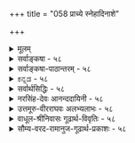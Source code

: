 +++
title = "058 प्राच्ये स्नेहादिनाशे"

+++
<details><summary>मूलम्</summary>

प्राच्ये स्नेहादिनाशे चरम इव दृढोऽनन्तरं दीपनाशः सामग्र्यन्यान्यकार्यं जनयति च न चानेकदीपप्रतीतिः ।  
साम्यादेः स्यात्तु तद्धीः प्रवहणभिदुरास्सप्रभास्तत्प्रदीपा निर्बाधा भास्करादौ प्रथयति नियतं प्रत्यभिज्ञा स्थिरत्वम् ॥ ५८ ॥
</details>

<details><summary>सर्वाङ्कषा - ५८</summary>

ननु पूर्वं 'दीपादीनाम्' इत्यादौ दीपस्य क्षणभङ्गरत्वमुक्तम् । तत् कुतः ? इत्यत्र, तत् साधयतिप्राच्य इत्यादि । चरमे इव, अन्तिमे **स्नेहादिनाशे** = तैलवर्त्योर्नाशे यथा, तथैव **प्राच्ये** = पूर्वतने स्नेहादिनाशे, अनन्तरं दीपनाशो दृढः । तथा च ' प्राथमिकः तैलनाशः स्वानन्तरक्षणे दीपनाशजनकः, तैल- 



I 

[[108]]

साम्यादेः स्यात्तु तद्धीः प्रवहणभिदुराः सप्रभास्तत् प्रदीपाः 

निर्बाधा भास्करादौ प्रथयति नियतं प्रत्यभिज्ञा स्थिरत्वम् ॥58॥ 

नाशत्वात्, अन्तिमतैलनाशवत्' इत्यनुमानेन प्रतिक्षणं दीपनाशः सिद्ध्यति । अनेन दीपज्वालाभेदः सिद्धः। एवं ज्वालाभेदानुमानेऽप्रयोजकशङ्कायां तद्वारकमनुकूलतर्कमाह - सामग्रीत्यादिना । अन्या च सामग्री अन्यकार्यं जनयति । कारणभेदात् कार्यभेदः संप्रतिपन्नः । तन्तूनां भेदे पटभेदम्, मृदो भेदे घटभेदं को वा न जानाति । प्राथमिकतैलबिन्दुना प्राथमिकज्वालावत्, द्वितीयतैलबिन्दुना द्वितीयायाः ज्वालायाः उत्पत्तिरप्यनिवार्या । तथा चानुमानम् – ‘द्वितीयः तैलबिन्दुरपि दीपज्वालान्तरजनकः, तैलबिन्दुत्वात्, प्राथमिकतैलबिन्दुवत्' इति । ज्वालाभेदसिद्धावपि तेषां नाशे किं प्रमाणमित्यत्र न चेत्यादि । अनेकदीप- **प्रतीतिः** =अनेकदीपज्वालानां युगपद्नुभवः न च नैवास्ति । 'यदि स्यादुपलभ्येत' इति योग्यानुपलब्ध्यैव ज्वालानां नाशोऽपि सिद्ध्यत्येव । एवं भेदे सिद्धे 'सैवेयं दीपज्वाला' इति प्रत्यभिज्ञा कथमित्यत्र— साम्यादेः इत्यादि । **साम्यादेः** = साजात्यादिकारणवशात् **तद्धीः** = 'सैवेयम्' इत्यैक्यधीः **स्यात्तु** = भवतु कामम्, तावता न कापि हानिरिति सूचयितुं तुशब्दः । 'साम्यादेः' इत्यादिपदेन दोषादेरपि ग्रहणम् ॥ 

अयं भावः - 'सैवेयं दीपज्वाला' इति कस्य प्रतीतिमादायाक्षेपः ? किं ज्वालाभेदज्ञानवतः, उत तद्रहितस्य? ज्ञानवतस्तत्प्रतीतिः **साम्यात्** = साजात्यात् । 'सैवेयं गूर्जरी' 'ह्यः यदौषधं मया पीतम्, तदेवाद्यापि पीतम्' इत्यादौ सर्वेषामप्यस्ति तथा प्रतीतिः । ह्यः औषधं यत् पीतम्, तत् पीतमेव पूर्वेद्युः, अद्य तस्याभावात् पुनः कथं तस्य पानसंभवः ? अतः साजात्यमूलमेव तथा वचनमिति संप्रतिपन्नम् । ज्ञानरहितानां व्यवहारस्तु भ्रममूलक एव । न तेन ज्वालैक्यसिद्धिः । एवं सर्वप्रमाणमूर्धन्ये प्रत्यक्षेऽपि प्रमाभ्रमविभागस्य सत्त्वादेव पक्षभेदाः प्रावर्तन्त । एतत्परिहारः कथं कर्तव्यः ? इत्यादिकं बुद्धिसरे ( श्लो. 9,10) प्रदर्श्यते ॥ 

विचारमुपसंहरति - प्रवहणेत्यादिना । **तत्** = तस्मात् सप्रभाः प्रदीपाः **प्रवहणभिदुराः** = भिन्नभिन्नज्वालानां प्रवाहरूपा एवेत्येव युक्तम् । प्रभाविशिष्ट एव दीपपदार्थः । स च प्रवाहरूपेण स्थिरः, न तु स्वरूपतः । तर्हि प्रत्यभिज्ञा स्थैर्यविषयिणी नास्त्येव किम् ? इति **शङ्कायामाह** = निर्बाधेत्यादि । **भास्करादौ** = सूर्यादौ तेजसि निर्बाधा **प्रत्यभिज्ञा** = बाधकरहिता ' स एवायम्' इति प्रत्यभिज्ञा **नियत** = अव्यभिचरितं स्थिरत्वं **प्रथयति** = प्रकटयति । यत्र वस्तुभेदो निर्णीतः, तत्रैव तथा । वस्तुभेदाभावे तु सूर्यादिरूपज्योतिषि तथात्वं नास्त्येवेति सूर्यादीनां स्थिरत्वसिद्धिः । वस्तुतस्तु घटादौ प्रत्यभिज्ञायाः प्रामाण्यमबाधितमेवेति न कापि हानिः सिद्धान्ते ॥ 

ननु शब्दप्रयोगस्य स्वायत्तत्त्वे ज्वालाभेदं जानतां कुतस्तथा व्यवहार इति चेत्, ज्वालाभेदः न हि प्रत्यक्षसिद्धः । किञ्च स्वायत्ते शब्दप्रयोगे किमिति 'गङ्गायास्तीरे घोषः' इत्यनुक्त्वा 'गङ्गायां घोषः' इति व्यवहरन्ति प्रामाणिका अपि । 'शूरो देवदत्तः' इत्यनुक्त्वा 'सिंहो देवदत्तः' इति वदन्ति जनाः । अत्र प्रत्यक्षव्यवहारापेक्षया कुत्रचित्परोक्षव्यवहार एव स्वारस्यातिशयः प्रतीयत इति मन्यन्ते सुशिक्षिता जनाः । 

59. 

[[109]]

[सुवर्णस्य पूर्थिवत्वम्] 

वर्णानां तादृशत्वादतिकठिनतया गौरवस्यापि भूम्ना 

धात्रीभागौः प्रभूतैः स्फुटमिह घटिता धातवो हाटकाद्याः । 



अत एवास्या वृत्तेः ‘गौणी’ इति व्यवहारः । एतादृशस्थले मुख्यव्यवहारापेक्षया गौणमेव व्यवहारमाद्रियन्ते सुशिक्षिताः, यत एवं व्यवहारे गुणः प्रकटो भवति । अतः 'स्वायत्ते शब्दप्रयोगे' इत्यादिनियमे 'अर्थविशेषतात्पर्याभावे सति' इत्यपि योजनीयम् । अर्थविशेषतात्पर्ये सति तु गौणोऽपि प्रयोग उपादेय एव । न तावन्मात्रम्, गौण एव प्रयोग उपादेयः । एवञ्च प्रकृतेऽपि 'ह्यो यद्दत्तमौषधम्, तदेवाद्यापि दत्तम्' इत्यप्रयोगे, 'अद्यान्यदेवौषधं दत्तम्' इति कथने ह्यो दत्तौषधं परिवर्त्यान्यदेवौषधं विलक्षणं दत्तमित्यर्थः स्यात् । तेन दिनद्वयौषधयोस्साजात्यं न स्यात् । एवं 'गङ्गायां घोषः' इत्यादावपि 'गङ्गातीरे घोषः' इति कथने तीरपदार्थः कदाचिदपेक्षानुरोधेन अनेकक्रोशपर्यन्तप्रदेशरूपोऽपि भवेत् । तेन विवक्षितार्थो न सिद्ध्येत् । अतः अर्थदृष्ट्या गौणप्रयोग एव श्रेयान्, यतः सः 'गौणः ' । अत एतादृशप्रयोगस्थले गौणप्रयोग एवादरणीयः । अत एव च ' गौणमुख्ययोर्विरोधे मुख्ये कार्यसंप्रत्ययः' इति नियमो ऽपि शब्दशास्त्रमात्र सीमितः, न त्वर्थप्रधानशास्त्रे ॥ 

नामव्याकरणं ह्येतच्छब्दशास्त्रं समीरितम् । रूपव्याकरणं चान्यद्वेदोपनिषदादिकम् ॥ 

अर्थप्रधानशास्त्रेऽपि 'न विधौ परश्शब्दार्थः' इति नियमोऽपि न्यायप्रदर्शनपरब्रह्मसूत्रादिशास्त्रसीमितः । उपदेशप्रधानशास्त्रे तु अर्थस्वारस्यानुरोधेन गौणप्रयोगोऽनिवार्यः । गौणप्रयोगः कीदृशगुणप्रयुक्तः ? इत्यत्र तु अनुभव एव शरणम् । अनुभवा अपि कक्ष्याभेदेन यदि भिद्येरन्, तदा तत्कक्ष्यानिर्णयेनैव विषयनिर्णयः । प्रकृतेऽध्यात्मशास्त्रे ' प्रस्थानत्रय' वाच्येषु शास्त्रेषु शारीरकमीमांसाशास्त्रं न्यायप्रधानम् । इतरे द्वे उपदेशप्रधाने । तत्राप्युपनिषदः सर्वथानुभवप्रधानाः । गीताशास्त्रमप्युपदेशप्रधानम् । यद्यप्युपासना, भक्तिः, ज्ञानमिति पर्यायपदानि संप्रदायदृष्ट्या, अथाप्यर्थे सूक्ष्मं तारतम्यं वर्तते । त्रयाणामुद्देशैक्येऽपि विन्यासे विशेषो वर्तत एवेत्यादिकं तत्तत्प्रकरणे प्रदर्श्यते ॥ 

[[1]]

अत्रेदमवधेयम् – अत्रैव सर्वेऽपि ग्रन्थपण्डिता विफला जाताः, यत् अर्थप्रधानेऽपि शास्त्रे गुणस्य प्राधान्यममन्वाना वृथा शब्दं वर्धयामासुः । सहस्रनामपीठिकायाम् ' यानि नामानि गौणानि विख्यातानि महात्मनः । ऋषिभिः परिगीतानि' इत्येतदवधेयम् । वेदान्तशास्त्रे कथमिदं संभवि ? इति तु न प्रष्टव्यम् ॥ 

न संभवेद्यदि ब्रह्मन् ! तूष्णीं त्वं तिष्ठ का क्षतिः ? कं वा लाभमपश्यन् ते वृथाशब्दविवर्धनात् ॥ सत्यापचारभीत्या हि स्थातव्यं स्वहितेप्सुभिः । वदामो बहुधा सत्यमुपर्यपि तदा तदा ॥ सर्वदा कटु सत्यं स्यादहंकृतिमतां ध्रुवम् । पूरयेयुर्निन्दयैव पापभीतिं विनैव ते ॥ ५८ ॥
</details>

<details><summary>सर्वाङ्कषा-पाठान्तरम् - ५८</summary>

ननु पूर्वं 'दीपादीनाम्‌' इत्यादौ दीपस्य क्षणभङ्गुरत्वमुक्तम्‌ । तत्‌ कुतः? इत्यत्र, तत्‌ साधयति- प्राच्य इत्यादि । चरमे इव, अन्तिमे स्रेहादिनाशे = तैलवर्त्योर्नाशे यथा, तथैव प्राच्ये = पूर्वतने स्रेहादि नाशे, अनन्तरं दीपनाशो दृढः । तथा च 'प्राथमिकः तैलनाशः स्वानन्तरक्षणे दीपनाशजनकः, तैलनाशत्वात्‌, अन्तिमतैलनाशवत्‌' इत्यनुमानेन प्रतिक्षणं दीपनाशः सिद्ध्यति । अनेन दीपज्वालाभेदः सिद्धः । एवं ज्वालाभेदानुमानेऽप्रयोजकशङ्कायां तद्वारकमनुकूलतर्कमाह - सामग्रीत्यादिना । अन्या च सामग्री अन्यकार्यं जनयति । कारणभेदात्‌ कार्यभेदः संप्रतिपन्नः । तन्तूनां भेदे पटभेदम्‌, मृदो भेदे घटभेदं को वा न जानाति । प्राथमिकतैलबिन्दुना प्राथमिकज्वालावत्‌, द्वितीयतैलबिन्दुना द्वितीयायाः ज्वालायाः उत्पत्तिरप्यनिवार्या । तथा चानुमानम्‌ - 'द्वितीयः तैलबिन्दुरपि दीपज्वालान्तरजनकः, तैलबिन्दुत्वात्‌, प्राथमिकतैल- बिन्दुवत्‌' इति । ज्वालाभेदसिद्धावपि तेषां नाशे किं प्रमाणमित्यत्र - न चेत्यादि । अनेकदीप- प्रतीतिः = अनेकदीपज्वालानां युगपदनुभवः न च = नैवास्ति । 'यदि स्यादुपलभ्येत' इति योग्यानुपलब्ध्यैव ज्वालानां नाशोऽपि सिद्ध्यत्येव । एवं भेदे सिद्धे 'सेवेयं दीपज्वाला' इति प्रत्यभिज्ञा कथमित्यत्र - साम्यादेः इत्यादि । साम्यादेः = साजात्यादिकारणवशात्‌ तद्धीः = 'सेवेयम्‌' इत्यैक्यधीः स्यात्तु = भवतु कामम्‌, तावता न कापि हानिरिति सूचयितुं तुशब्दः । 'साम्यादेः' इत्यादिपदेन दोषादेरपि ग्रहणम्‌ ॥   
अयं भावः - 'सेवेयं दीपज्वाला' इति कस्य प्रतीतिमादायाक्षेपः? किं ज्वालाभेदज्ञानवतः, उत तद्रहितस्य? ज्ञानवतस्तत्प्रतीतिः साम्यात्‌ = साजात्यात्‌ । 'सैवेयं गूर्जरी' 'ह्यः यदौषधं मया पीतम्‌, तदेवाद्यापि पीतम्‌' इत्यादौ सर्वेषामप्यस्ति तथा प्रतीतिः । ह्यः औषधं यत्‌ पीतम्‌, तत्‌ पीतमेव पूर्वेद्युः, अद्य तस्याभावात्‌ पुनः कथं तस्य पानसंभवः? अतः साजात्यमूलमेव तथा वचनमिति संप्रतिपन्नम्‌ । ज्ञानरहितानां व्यवहारस्तु भ्रममूलक एव । न तेन ज्वालैक्यसिद्धिः । एवं सर्वप्रमाणमूर्धन्ये प्रत्यक्षेऽपि प्रमाभ्रमविभागस्य सत्त्वादेव पक्षभेदाः प्रावर्तन्त । एतत्परिहारः कथं कर्तव्यः? इत्यादिकं बुद्धिसरे (श्लो.९,१०) प्रदर्श्यते ॥   
विचारमुपसंहरति - प्रवहणेत्यादिना । तत्‌ = तस्मात्‌ सप्रभाः प्रदीपाः प्रवहणभिदुराः =भिन्न- भिन्नज्वालानां प्रवाहरूपा एवेत्येव युक्तम्‌ । प्रभाविशिष्ट एव दीपपदार्थः । स च प्रवाहरूपेण स्थिरः, न तु स्वरूपतः । तर्हि प्रत्यभिज्ञा स्थैर्यविषयिणी नास्त्येव किम्‌? इति शङ्कायामाह = निर्बाधित्यादि । भास्करादौ = सूर्यादौ तेजसि निर्बाधा प्रत्यभिज्ञा = बाधकरहिता 'स एवायम्‌' इति प्रत्यभिज्ञा नियतम् = अव्यभिचरितं स्थिरत्वं प्रथयति = प्रकटयति । यत्र वस्तुभेदो निर्णीतः, तत्रैव तथा । वस्तुभेदाभावे तु सूर्यादिरूपज्योतिषि तथात्वं नास्त्येवेति सूर्यादीनां स्थिरत्वसिद्धि: । वस्तुतस्तु घटादौ प्रत्यभिज्ञायाः प्रामाण्यमबाधितमेवेति न कापि हानिः सिद्धान्ते ॥   
ननु शब्दप्रयोगस्य स्वायत्तत्वे ज्वालाभेदं जानतां कृतस्तथा व्यवहार इति चेत्‌, ज्वालाभेदः न हि प्रत्यक्षसिद्ध: । किञ्च स्वायत्ते शब्दप्रयोगे किमिति 'गङ्गायास्तीरे घोषः' इत्यनुक्त्वा 'गङ्गायां घोषः' इति व्यवहरन्ति प्रामाणिका अपि । 'शरो देवदत्तः' इत्यनुक्त्वा 'सिंहो देवदत्तः' इति वदन्ति जनाः । अत्र प्रत्यक्षव्यवहारपेक्षया कुत्रचित्परोक्षव्यवहार एव स्वारस्यातिशयः प्रतीयत इति मन्यन्ते सुशिक्षिता जनाः ।   
अत एवास्या वृत्तेः 'गौणी' इति व्यवहारः । एतादृशस्थले मुख्यव्यवहारापेक्षया गौणमेव व्यवहारमाद्रियन्ते सुशिक्षिताः, यत एव व्यवहारे गुणः प्रकटो भवति । अतः 'स्वायत्ते शब्दप्रयोगे' इत्यादिनियमे 'अर्थविशेषतात्पर्याभावे सति' इत्यपि योजनीयम्‌ । अर्थविशेषतात्पर्ये सति तु गौणोऽपि प्रयोग उपादेय एव । न तावन्मात्रम्‌, गौण एव प्रयोग उपादेयः । एवञ्च प्रकृतेऽपि 'ह्यो यद्दत्तमौषधम्‌, तदेवाद्यापि दत्तम्' इत्यप्रयोगे, 'अद्यान्यदेवौषधं दत्तम्‌' इति कथने ह्यो दत्तौषधं परिवर्त्यान्यदेवौषधं विलक्षणं दत्तमित्यर्थः स्यात्‌ । तेन दिनद्वयौषधयोस्साजात्यं न स्यात्‌ । एवं 'गङ्गायां घोषः' इत्यादावपि 'गङ्गातीरे घोषः' इति कथने तीरपदार्थः कदाचिदपेक्षानुरोधेन अनेकक्रोशपर्यन्तप्रदेशरूपोऽपि भवेत्‌ । तेन विवक्षितार्थो न सिद्ध्येत्‌ । अतः अर्थदृष्ट्या गौणप्रयोग एव श्रेयान्‌, यतः सः 'गौणः' । अत एतादृशप्रयोगस्थले गौणप्रयोग एवादरणीयः । अत एव च 'गौणमुख्ययोर्विरोधे मुख्ये कार्यसंप्रत्ययः' इति नियमोऽपि शब्दशास्त्रमात्रसीमितः, न त्वर्थप्रधानशास्त्रे ॥   
नामव्याकरणं ह्येतच्छब्दशास्त्रं समीरितम्‌ । रूपव्याकरणं चान्यद्वेदोपनिषदादिकम्‌ ॥   
अर्थप्रधानशास्त्रेऽपि 'न विधौ परश्शब्दार्थः' इति नियमोऽपि न्यायप्रदर्शनपरब्रह्मसूत्रादिशास्त्रर- सीमितः । उपदेशप्रधानशास्त्रे तु अर्थस्वारस्यानुरोधेन गौणप्रयोगोऽनिवार्यः । गौणप्रयोगः कीदृशगुणप्रयुक्तः? इत्यत्र तु अनुभव एव शरणम्‌ । अनुभवा अपि कक्ष्याभेदेन यदि भिद्येरन्‌, तदा तत्कक्ष्यानिर्णयेनैव विषयनिर्णयः । प्रकृतेऽध्यात्मशास्त्रे 'प्रस्थानत्रय' वाच्येषु शास्त्रेषु शारीरकमीमांसाशास्त्रं न्यायप्रधानम्‌ । इतरे द्वे उपदेशप्रधाने । तत्राप्युपनिषदः सर्वथानुभवप्रधानाः । गीताशास्त्रमप्युपदेशप्रधानम्‌ । यद्यप्युपासना, भक्तिः, ज्ञानमिति पर्यायपदानि संप्रदायदृष्ट्या, अथाप्यर्थे सूक्ष्मं तारतम्यं वर्तते । त्रयाणामुद्देशैक्येऽपि विन्यासे विशेषो वर्तत एवेत्यादिकं तत्तत्प्रकरणे प्रदर्श्यते ॥   
अत्रेदमवधेयम्‌ - अत्रैव सर्वेऽपि ग्रन्थपण्डिता विफला जाताः, यत्‌ अर्थप्रधानेऽपि शास्त्रे गुणस्य प्राधान्यममन्वाना वृथा शब्दं वर्धयामासुः । सहस्रनामपीठिकायाम्‌ 'यानि नामानि गौणानि विख्यातानि महात्मनः । ऋषिभिः परिगीतानि' इत्येतदवधेयम्‌ । वेदान्तशास्त्रे कथमिदं संभवि? इति तु न प्रष्टव्यम्‌ ॥   
न संभवेद्यदि ब्रह्मन्‌! तृष्णीं तवं तिष्ठ का क्षतिः? कं वा लाभमपश्यन्‌ ते वृथाशब्दविवर्धनात्‌ ॥ सत्यापचारभीत्या हि स्थातव्यं स्वहितेप्सुभिः । वदामो बहुधा सत्यमुपर्यपि तदा तदा ॥   
सर्वदा कटु सत्यं स्यादहंकृतिमतां ध्रुवम्‌ । पूरयेयुर्निन्दयैव पापभीतिं विनैव ते ॥ ५८ ॥
</details>

<details><summary>ಕನ್ನಡ - ५८</summary>

तेजस्सिनल्लि स्थिर-अस्थिर विभागवन्नु हेळुत्तारॆ

다

चर इव

प्राच्य स्नेहादिनाश् (सति) अनन्तरं दीपनाशः दृढः - कॊनॆय तॊट्टुऎण्णॆ मुन्तादवुगळु नाशवादाग कूडले दीपवु नाशवागुवन्तॆ मॊदलनॆय तॊट्टु ऎण्णॆ मुन्तादवुगळु नाशवादाग कूडले दीपद

नार

अनिवार्य, अन्या च सामग्रि अन्यकार्यं जनयति,

श्लोक 59 ]

73

[सुवर्ण तैजसवल्ल, पार्थिव

—

59

अनेकदीप प्रतीति न - बेरॆ बेरॆ ऎण्णॆ मुन्ताद सामग्रियु बेरॆ बेरॆ दीपद कुडिरूपवाद कार्यवन्नु हुट्टिसुत्तदॆ. अनेक दीपगळ अनु भववू इल्ल.

दीपदल्लि तॊट्टु तॊट्टागि ऎण्णॆ कडिमॆयागुत्ताबरुवुदु प्रत्यक्ष सिद्ध. इदरिन्द आगाग दीपद कुडि बेरॆ बेरॆ बरुत्तिरबेकु. आष्टु दीपद कुडिगळु बरुत्तिद्दरू नम्म कण्णिगॆ ऒन्दे ऒन्दु दीपद कुडिये प्रत्यक्ष सिद्धवागुत्तदॆ. इदरिन्द हिन्दिन दीपद कुडि नशिसि हॊस हॊसदागि बेरॆ बेरॆ दीपद कुडि हुट्टुत्तिदॆ ऎन्दु ऒप्पबेकु.

\-

इष्टादरू, तद्दिस्तु साम्यादेः स्यात् - ऒन्दे दीप उरियु तिदॆ ऎम्ब अनुभववू सह अदे औषधि इदु' इत्यादिगळन्तॆ साम्यादि मूलकवागि अहुदु. तत् सप्रभाः प्रदीपाः प्रवहणबिदुराळि – आद कारण प्रभॆयॊन्दिगॆ कूडिद दीपगळु प्रवाह क्रमदिन्द बेरॆ बेरॆ आगु तवॆ. हळॆ नीरु होगि हॊसनीरु बरुत्तिद्दरू ऒन्दे नदियु हरियुत्तिदॆ ऎम्ब अनुभव ऎल्लरिगू प्रसिद्ध. ई न्याय इल्ल अन्वयिसुत्तदॆ.

हागादरॆ तेजस्सिन विषयदल्लि 'सोऽयं' ऎम्ब प्रत्यभिज्ञॆ जग तिनल्ले औपचारिकवागुवुदल्लवॆ? इदरिन्द जगत्तिनल्लि तेजस्सॆल्लवू क्षणिकवे ऎन्दू अगुवुदल्लवॆ? ऎन्दरॆ - भास्कराद् निर्भाधा प्रत्यभिज्ञा स्थिरत्वं ० नियतं प्रथयति - सूर्यादि तेजस्सिनल्लि इन्तह विरोधादिगळिल्लदिरुव 'अदे सूर्यनु इवनु' ऎम्ब प्रत्यधिज्ञॆ, तेजस्सु स्थिर वॆम्बदन्नु अल्लगळॆयलारदन्तॆ तोरिसुत्तदॆ ॥ ५८ ।
</details>

<details><summary>सर्वार्थसिद्धिः - ५८</summary>

ननु दीपादीनां स्थिरतया गृहीतानामपि क्षिप्रविनाशित्वमभ्युपगतम् । तच्चावयवविशरणपक्ष एवोपपद्यते । तथाऽऽहुः - "अवयवविशरणलिङ्गजबोधसहायेन चक्षुषा भेदम् । ज्वालासु निर्णयामः - इति । पक्षान्तरेषु तु प्रत्यभिज्ञा दुर्बाधेत्यत्राह - प्राच्य इति ॥ दाह्यविनाशानन्तरं वह्निनाश इति चरमदीपादिषु दृष्टम् ; इष्टं च सर्वेषाम् । प्रतिक्षणं च दीपदशादिप्रक्षयो दीपादिषु प्रत्यक्षः । प्रयोगश्च - प्राच्यस्नेहदशादिनाशः स्वानन्तरभाविस्वजनकदीपनाशवान् दीपारम्भकस्नेहादिनाशत्वात्, अन्त्यवत् इति । सावधानं प्रपश्यद्भिश्च प्रवाहवद्दीपो दृश्यते ; दशाग्रमारभ्य तन्मूलपर्यन्तं प्रतिकलमन्योऽन्यो दीपः प्रवर्तमानो निवर्तमानश्च दृष्टः । प्रयोगान्तरमभिप्रेत्याह - सामग्रीति । द्वितीयादिस्नेहादिसामग्री दीपजनिका ; अविकलदीपजनकजातीयसमुदायत्वात्, आद्यवत् । अन्यथा प्रथमाऽपि नोत्पादयेत् । तथा च जितं चार्वाकैः । नन्वस्तु प्रतिक्षणदीपारम्भः, प्रतिक्षणविनाशस्तु कुतस्त्य इत्यत्र पूर्वानुमानसिद्धेऽपि युक्त्यन्तरबाधमाह - न चेति । यदि द्वितीयादिक्षणे पूर्वपूर्वदीपनाशो न स्यात्, अनेकघटाद्युत्पत्तिनयाद्युगपदनेकदीपोपलब्धिः स्यात् ; न चैवमस्ति । निगमयति - साम्यादेरिति । प्रभया सहोत्पत्तिपक्षेऽप्येवं दीपादेराशुतरविनाशित्वं सिद्धम् । यत्र तु सामग्र्यनुवृत्त्यादिहेतुविरहः तत्र स्थिरत्वप्रसङ्गो न दोष इत्यभिप्रायेणाह - निर्बाधेति ॥ ५८ ॥ इति स्थिरास्थिरतेजोविभागः ॥
</details>

<details><summary>नरसिंह-देवः आनन्ददायिनी - ५८</summary>

आक्षेपसङ्गतिमाह - नन्विति । अवयवेति - विशेषदर्शनसहितप्रत्यक्षेणेत्यर्थः । पक्षान्तरे इति - अवयवविशरणानङ्गीकारात् उत्पाद(उत्पन्न)विनाशप्रत्यक्षस्य प्रत्यभिज्ञातोऽधिकत्वाभावात् विनाशित्वं न साधयतीत्यर्थः । दाह्यविनाशानन्तरमिति -दाह्यभूतदशाविनाशानन्तरं वह्नेर्दीपस्य विनाश इत्यर्थः । तथाचेदृशविशेषदर्शनबलाज्जात्यादि-विषयतयाऽन्यथासिद्धा प्रत्यभिज्ञा न विरोधिनीत्यर्थः । दीपदशादीत्यादिपदेन तैलादिसंग्रहः । अनुमानतोऽपि विनाशस्सिध्यतीत्याह - प्रयोगश्चेति । दिङ्मोहादिवत् प्रत्यभिज्ञा न बाधिकेति भावः । अन्त्यस्नेहादिनाशस्य सपक्षत्वात्तद्वारणाय - प्राच्य इति पक्षविशेषणम् । स्वानन्तरभावीति सिद्धसाधनवारणाय । स्वानन्तरभावित्वं च स्वोत्पत्त्यव्यवहितक्षणभावित्वम् । स्वजनकेति वर्त्यग्निसंयोग(दीपान्तर) नाशमादायार्थान्तरवारणाय दीपारम्भकेति । अदृष्टादि - नाशे व्यभिचारवारणाय स्नेहेति । आदिशब्देन वर्तिनाशसंग्रहः । अन्त्यवदिति -अन्त्यस्नेहादिनाशवदित्यर्थः । दीप (भेदे नाशे) प्रत्यक्षमुदाहरति - सावधानमिति । यथा प्रवाहः प्रबलान्य(पूर्वपूर्वजलान्य)जलपरम्परारूपो दृश्यते; तथा पूर्वपूर्वदीपख्यदीपपरम्परावत्त्वेन भेदो(पि)दृश्यत इत्यर्थः । भेदप्रत्यक्षादपि प्रत्यभिज्ञा दुबलेति भावः । उप्तत्तिविनाशप्रत्यक्षमुदाहरति - दशाग्रेति । प्रवृत्तिरुत्पत्तिः । निवृत्तिर्विनाशः । प्रयोगान्तरं - अनुमानान्तरम् । आद्यादिपदेन तृतीयादीनां ग्रहणम् । द्वितीयेन वर्त्यग्निसंयोगादयो गृह्यन्ते । प्रथमे सिद्धसाधनतानिवृत्त्यर्थं पक्षविशेषणम् । अविकलं अन्यूनं -सर्वकारणमिलितमिति यावत् । वर्तितैलसमुदाये व्यभिचारवारणाय तद्विशेषणम् । घटादिसामग्र्यां व्यभिचारवारणाय - दीपजनकेति । समुदायत्वं च सामग्रीत्वम् । प्रमेयत्वेन(सजातीय)घटसामग्र्यां व्यभिचारवाणाय तत् । तथाच दीपजनकसामग्रीत्वेन सजातयित्वादित्यर्थः । आद्यवदिति - आद्यदीपजनकसामग्रीवदित्यर्थः । अप्रयोजकत्वं परिहरति - अन्यथेति । प्रथमाऽपि दीपसामग्री द्वितीयाविशेषान्नोत्पादयेदित्यर्थः । युक्त्यन्तरबाधं - अनुमानान्तरव्याप्तिमित्यर्थः । पूर्वोत्पन्नदीपो द्वितीयादिकाले नष्टः उत्पन्नत्वे सति देशान्तरासत्त्वे सति योग्यत्वे सति द्वितीयादिप्रतीतिसमयेऽप्रतीयमानत्वात् यद्देशान्तरासत्त्वे सति योग्यत्वे सति द्वितीयादिकाले न प्रतीयते तत् तत्काले नष्टं तेजः प्रतीतिकाले नष्टं यथा तमः इ(त्यनुमानान्तरं द्रष्टव्यम्) इति प्रयोगो द्रष्टव्यः । साम्यादेरित्यादिमूलस्य; तद्धीः - तदेवेति प्रत्यभिज्ञा साम्यात् - अत्यन्तसादृश्यात् स्यात् । तस्मात् - उक्तहेतोः सप्रभाः प्रदीपाः प्रवहणभिदुराः प्रवाहवत् प्रतिक्षणभिन्ना इत्यर्थः ॥ ५८ ॥  
 स्थिरास्थिरतेजोविभागः ।
</details>

<details><summary>उत्तमूरु-वीरराघवः अलभ्यलाभः - ५८</summary>

अथ क्षिप्रविनाशित्वादेव दीपे विशरणमंगीकार्यमिति शंकां परिहरति प्राच्ये इति । नाशसामग्रीसद्भावान्नाशो भवति; तदर्थं विशरणमनपेक्षितमिति भावः । अवयवविशरणेति ।  
अवयवविशरणं दृश्यमानम् । तेन लिङ्गेन ज्वालाभेदोऽनुमीयते । न केवलमनुमितिः; तत्सहकृतं तक्षुः भेदप्रत्यक्षमपि जनयतीत्यर्थः । यद्वा अवयवविशरणविषयको यो लिङ्गजबोधः तत्सहायकेनेत्यर्थः । दीपसमीपे परितो दीपांशदर्शनमेव विशरणे लिङ्गम् । स्वयमपि 'सावधानं प्रपश्यद्भिश्च' इत्यादिना दृष्ट इत्यन्तेन वाक्येन भेददर्शनमनुमंस्यते । ज्वालेष्विति । ज्वालशब्दोऽपि साधुः पुल्लिङ्गः । दुर्बाधेति । वस्तुस्थिरत्वमेव स्यादित्यर्थः । दीपदशेत्यत्र दीपशब्दो न स्यात् । दीपप्रक्षयस्य साध्यत्वात् अप्रत्यक्षत्वात् । व्याख्यायां तु पठ्यते । दीपसंबन्धिदशेत्यर्थोऽप्यनपेक्षितः; दीपादिष्विति पृथक्पदसत्त्वाच्च । दशा - वर्तिः । उक्तमेवार्थमनुमानाभिनयेन दर्शयति प्रयोगश्चेति । स्वानन्तरभावीति नाशविशेषणम् । स्वजनकेति दीपविशेषणम् । वर्तिस्नेहादितो दीपो जायतेः दीपात् वर्त्यादिनाशः, नाशात् तस्मात् दीपनाश इति क्रमः । अतो वर्तिनाशजनकत्वं दीपस्य । भूतभवद्भविष्यद्यत्किञ्चिद्दीपनाशमादाय सिद्धसाधनं स्यादिति स्वानन्तरभावीत्युक्तम् । अनन्तरभावि - यादृच्छिकदीपनाशमादायार्थान्तरवारणाय स्वजनकत्वनिवेशः । दीपनाशजनकत्वमेव वा साध्यम् । दीपानारम्भकस्नेहनाशे व्यभिचारवारणाय दीपारम्भकत्वं स्नेहविशेषणम् । इदमेव तत्त्वटीकायां विशिष्टेति हेतुघटकपदविवक्षितम् । श्लोकपूर्वपादार्थस्तु - चरमे - अन्त्ये स्नेहादिनाश इव प्राच्ये - प्रथमादौ स्नेहादिनाशेऽपि दीपनाशोऽस्त्येवेति । नाशानुमानेनेव दीपभेदः प्रतिकलदीपोत्पत्त्यनुमानेनापि साध्य इत्याह सामग्रीति । द्वितीयपादवाक्यार्थद्वयं मिलितं प्रतिक्षणदीपनाशे हेतुः । समाग्रीति अन्या सामग्री च कार्यमन्यज्जनयतीत्यर्थः । जन्मोपपाद्य जातानेकदीपविषयप्रत्यक्षस्थ इमे दीपा इत्यस्याभावात् दीपनाशानुमानमाह न चानेकेति । प्रत्यभिज्ञा कथमित्यत्नाह साम्यादेरिति । आदिना भ्रान्तिमूलाविवेकपरिग्रहः । एतावदनुमानं प्रभायामपि तुल्यमिति दर्शयति प्रवहणेति । प्रवाहरूपेण भावात् भिन्नभिन्नव्यक्तिरूपा इत्यर्थः । प्रत्याभिज्ञाबाधो दीपमात्रे इत्याह निर्बाधेति । अयं भावः - चक्षूर्मणिद्युमणिप्रभृतीनां तेजसां स्थिरत्वात् तत्प्रभा अपि स्थिराः । तेषां विशरणस्वीकारे शीघ्रविनाशापत्तेः । तत्र प्रभास्तावत् तद्धर्मभूतास्तदन्या एव । अत एव सहस्रभानुरित्यादिव्यवहारः । तासाञ्च प्रभाणां करतलप्रतिघातः प्रतिनिवर्तनं बहुलीभावश्च युज्यते । तावता तासां विशरणं नांगीकार्यम्, छेदभेदादौ मानाभावात् । अत एव न्यायसिद्धाञ्जने छेदभेदार्हावयवाभावात् निरवयत्वं प्राच्योक्तमित्युक्तम् । चाक्षुषरश्मेर्दर्पणेन प्रतिघाते छेदांगीकारे चक्षुषो विषयसंनिकर्षभंगात् मुखाद्यग्रहणापत्तिश्च । अतो भाष्यग्रन्थान्तराणां प्रभाविशरणे तात्पर्यं न भवति । दीपस्थले तदवयवविशरणं विना प्रभायामेव बाहुल्यवैरल्योपपादनात् पिण्डीभूतात् दीपादवयवविशरणं नेष्यत एव । सति वाय्वादिहेतौ तेजसां विशरणं भवन्न वार्यते । प्रतिक्षणप्रभोत्पत्तिपक्षे प्रतिघातप्रतिनिवर्तनादिकं प्रदीपप्रभायां कथमिति त्ववशिष्यते । तत्र दीपनिकटे प्रभाबाहुल्यादिवत् प्रतिघातस्थले अधिकप्रभोत्पत्तिः अन्यदा दीर्घविरलप्रभोत्पत्तिरिति व्यवस्था स्यात् । यद्वा बौद्धवत् क्षणिकत्वानिष्टेः क्रियावत् आतरविनाशमात्रेष्टेः प्रभा प्रतिहता निवृत्ता बहुलीभूता पश्चादेव स्वाश्रयदीपेन सह नश्यतीतीष्यताम् । अत एवाऽऽशुतरविनाशित्वरूपं क्षणिकत्वमित्युक्तं न्यायसिद्धाञ्जने । न च प्रभाया विशीर्णतेजःपुञ्जरूपत्वाभावे प्रभासंपर्कात् सूर्यकान्तादौ कथमग्न्युत्पत्तिरिति शक्यम्; यथाप्रत्यक्षं तत्र सामग्रीकल्पनात्, यथा अयो-ग्राव-दाव-वंशादिषु संघर्षात् अग्न्युद्भवे । न च दिव्यम् अबिन्धनं विद्युदादीत्युक्त्या सूर्यादेर्दिव्यस्यापि अबिन्धनत्वक्षणिकत्वादिकमस्तीति दीपतुल्यत्वं शंक्यम्, जलस्य तेजोजन्यतया सर्वत्र तेजसि एवं कल्पनानुपपत्तेः । अतो मण्यादिवत् द्युमण्यादिकमपि स्थिरमेव तेज इति ॥  
दीपमामूलाग्रं पश्यता जलवेणिकावत् प्रवहत्त्वं दृश्यमित्युक्त्वा, वर्त्यग्रमारभ्य वर्तिमूलपर्यन्तं  
दर्शनेऽपि दीपनाशदीपेत्यादौ सुग्रहावित्याह दशाग्रमिति । अविकल...समुदायशव्दः सामग्रीपरः । पूर्वानुमानेति । प्राच्य इत्यादि प्रथमपादोक्तानुमानेत्यर्थः । युक्त्यन्तरबाधमाहेत्यत्र बाधपदं मा भूदिति विमृशन्ति । युक्त्यन्तरबाधमिति प्रतीकग्रहणेन अनुमानान्तरव्याप्तिमिति आनन्ददायिनीव्याख्यानात् पाठो विचार्य इव । स्थितस्यार्थस्तु - प्रतिक्षणविनाशस्तु कुतस्त्य इति वाक्याभिमतस्य अविनाशस्य युक्त्यन्तरेण बाधमाहेति । अनेकघटाद्युत्पत्तिनयादिति । चक्रे आरोपितात् एकस्मान् मृत्पिण्डादनेकघटोत्पत्तिवत् दीपोत्पत्तिस्वीकारसिद्ध्येत्यर्थः । तस्मात् प्रभातद्वतोर्धर्मधर्मिभावादिकं सर्वमुपपन्नमिति । सामग्र्यनुवृत्त्यादीति । सामग्रीनिवृत्तौ कार्यनिवृत्तिरित्यस्य सर्वथा बाधेऽपि सामग्र्यनुवृत्तौ कार्योत्पादस्यावश्यकतया युगपत्कार्यद्वयानुपलम्भात् पूर्वकार्यनाशः कल्प्य इत्यर्थः ॥ ५८ ॥
</details>

<details><summary>वाधूल-श्रीनिवासः गूढार्थ-विवृतिः - ५८</summary>

प्राच्य इति । स्वानन्तरभाविस्वजनकदीपनाशवानिति । स्वानन्तरभाविदीपनाशवानित्युक्ते  
यदृच्छासिद्धस्वानन्तरभाव्यन्यदीपनाशवत्त्वेनार्थान्तरता स्यादिति स्वजनकेति दीपविशेषणम् । प्रभया सहोत्पत्तिपक्षेऽपीति । विशरणेन विनाऽप्याशुतरविनाशकल्पनमस्तीति भावः ॥ ५८ ॥
</details>

<details><summary>सौम्य-वरद-रामानुज-गूढार्थ-प्रकाशः - ५८</summary>

तथाचेति । प्रथमसामग्र्या अपि कार्यानुत्पादकत्वे कारणं विना स्वभावादेव सर्वकार्योत्पत्तिवादी चार्वाको विजयेतेति भावः । तर्हि अनुक्षणं दीपोत्पत्तिविनाशाभ्यां दीपसन्तानाङ्गीकारे सेयं दीपज्वालेति प्रत्यभिज्ञा कथमुपपद्यत इत्यत्राह श्लोके - साम्यादेरिति ॥ ५८ ॥
</details>








